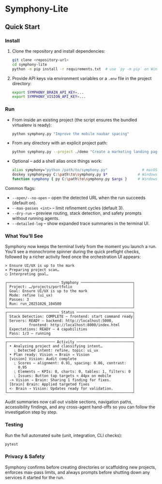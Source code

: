 # Symphony-Lite

## Quick Start

### Install
1. Clone the repository and install dependencies:
   ```bash
   git clone <repository-url>
   cd symphony-lite
   python -m pip install -r requirements.txt  # use `py -m pip` on Windows
   ```
2. Provide API keys via environment variables or a `.env` file in the project directory:
   ```bash
   export SYMPHONY_BRAIN_API_KEY=... 
   export SYMPHONY_VISION_API_KEY=...
   ```

### Run
* From inside an existing project (the script ensures the bundled virtualenv is ready):
  ```bash
  python symphony.py "Improve the mobile navbar spacing"
  ```
* From any directory with an explicit project path:
  ```bash
  python symphony.py --project ./demo "Create a marketing landing page"
  ```
* Optional – add a shell alias once things work:
  ```bash
  alias symphony="python /path/to/symphony.py"                # macOS/Linux shells
  doskey symphony=py C:\path\to\symphony.py $*              # Windows Command Prompt
  function symphony { py C:\path\to\symphony.py $args }     # Windows PowerShell
  ```

Common flags:
* `--open/--no-open` – open the detected URL when the run succeeds (default on).
* `--max-passes <int>` – limit refinement cycles (default 3).
* `--dry-run` – preview routing, stack detection, and safety prompts without running agents.
* `--detailed-log` – show expanded trace summaries in the terminal UI.

### What You’ll See
Symphony now keeps the terminal lively from the moment you launch a run. You’ll see a monochrome spinner during the quick
preflight checks, followed by a richer activity feed once the orchestration UI appears:
```
> Ensure UI/UX is up to the mark
✶ Preparing project scan…
◯ Interpreting goal…

┌──────────────────────── Symphony ────────────────────────┐
│ Project: …/projects/portfolio                            │
│ Goal: Ensure UI/UX is up to the mark                     │
│ Mode: refine (ui_ux)                                     │
│ Passes: 3                                                │
│ Run: run_20251026_104500                                 │
└──────────────────────────────────────────────────────────┘
┌──────────────────────── Status ──────────────────────────┐
│ Stack Detection: COMPLETE – frontend: start command ready│
│ Servers: READY – backend: http://localhost:5000,         │
│          frontend: http://localhost:8000/index.html      │
│ Expectations: READY – 4 capabilities                     │
│ Pass: 1/3 – running                                      │
└──────────────────────────────────────────────────────────┘
┌────────────────────── Activity ──────────────────────────┐
│ • Analyzing project and classifying intent…              │
│   ⎿ Detected intent: refine, topic: ui_ux                │
│ • Plan ready: Vision → Brain → Vision                    │
│ [vision] Vision: Audit complete                          │
│   ⎿ Scores – alignment: 0.91, spacing: 0.86, contrast:   │
│     0.95                                                 │
│   ⎿ Elements – KPIs: 0, charts: 0, tables: 1, filters: 0 │
│   ⎿ Issues: Button tap targets < 44px on mobile          │
│ -> Vision ⇢ Brain: Sharing 1 finding for fixes.          │
│ [brain] Brain: Applied targeted fixes                    │
│ <- Brain ⇢ Vision: Updates ready for validation.         │
└──────────────────────────────────────────────────────────┘
```
Audit summaries now call out visible sections, navigation paths, accessibility findings, and any cross-agent hand-offs so you can
follow the investigation step by step.

### Testing
Run the full automated suite (unit, integration, CLI checks):
```bash
pytest
```

### Privacy & Safety
Symphony confirms before creating directories or scaffolding new projects, enforces max-pass limits, and always prompts before shutting down any services it started for the run.
